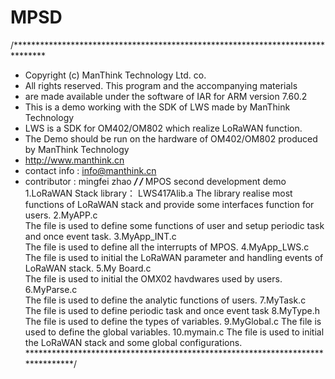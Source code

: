 # MPSD
/*******************************************************************************
* Copyright (c) ManThink Technology Ltd. co.
* All rights reserved. This program and the accompanying materials
* are made available under the software of IAR for ARM version 7.60.2
* This is a demo working with the SDK of LWS made by ManThink Technology
* LWS is a SDK for OM402/OM802 which realize LoRaWAN function.
* The Demo should be run on the hardware of OM402/OM802 produced by ManThink Technology
* http://www.manthink.cn 
* contact info : info@manthink.cn
* contributor  : mingfei zhao
*******************************************************************************/
/*******************************************************************************
  MPOS second development demo
1.LoRaWAN Stack library： LWS417Alib.a
  The library realise most functions of LoRaWAN stack and provide some interfaces function for users.
2.MyAPP.c  
  The file is used to define some functions of user and setup periodic task and once event task.
3.MyApp_INT.c  
  The file is used to define all the interrupts of MPOS.
4.MyApp_LWS.c  
  The file is used to initial the LoRaWAN parameter and handling events of LoRaWAN stack.
5.My Board.c  
  The file is used to initial the OMX02 havdwares used by users.
6.MyParse.c  
  The file is used to define the analytic functions of users.
7.MyTask.c  
  The file is used to define periodic task and once event task
8.MyType.h  
  The file is used to define the types of variables.
9.MyGlobal.c 
  The file is used to define the global variables.
10.mymain.c 
  The file is used to initial the LoRaWAN stack and some global configurations.
*******************************************************************************/
